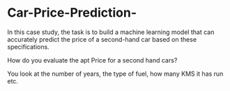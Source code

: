 # Car-Price-Prediction-

In this case study, the task is to build a machine learning model that can accurately predict the price of a second-hand car based on these specifications.

How do you evaluate the apt Price for a second hand cars?

You look at the number of years, the type of fuel, how many KMS it has run etc.
